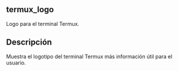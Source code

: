 ## termux_logo

Logo para el terminal Termux.

## Descripción

Muestra el logotipo del terminal Termux más información útil para el usuario.
